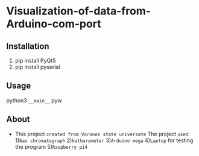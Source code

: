 # Visualization-of-data-from-Arduino-com-port
## Installation
1. pip install PyQt5
2. pip install pyserial
## Usage
python3 `__main__`.pyw

## About

* This project `created from Voronez state universate` 
The project `used`:
  1)`Gas chromatograph`
  2)`katharometer`
  3)`Arduino mega`
  4)`Laptop` for testing the program
  5)`Raspberry pi4`
